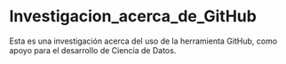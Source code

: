 # Investigacion_acerca_de_GitHub
Esta es una investigación acerca del uso de la herramienta GitHub, como apoyo para el desarrollo de Ciencia de Datos.

